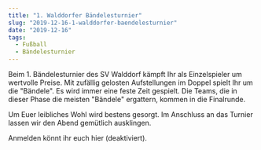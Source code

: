 ```yaml
---
title: "1. Walddorfer Bändelesturnier"
slug: "2019-12-16-1-walddorfer-baendelesturnier"
date: "2019-12-16"
tags:
  - Fußball
  - Bändelesturnier
---
```

Beim 1. Bändelesturnier des SV Walddorf kämpft Ihr als Einzelspieler um wertvolle Preise. Mit zufällig gelosten Aufstellungen im Doppel spielt Ihr um die "Bändele". Es wird immer eine feste Zeit gespielt. Die Teams, die in dieser Phase die meisten "Bändele" ergattern, kommen in die Finalrunde.

Um Euer leibliches Wohl wird bestens gesorgt. Im Anschluss an das Turnier lassen wir den Abend gemütlich ausklingen.

Anmelden könnt ihr euch hier (deaktiviert).
